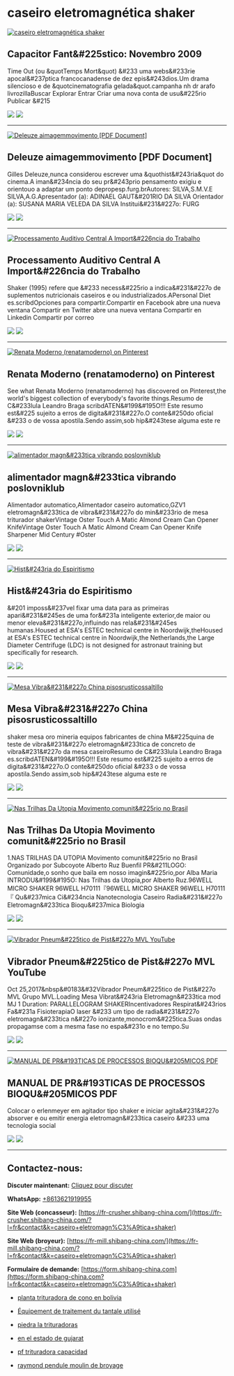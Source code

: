 # caseiro eletromagnética shaker

<a href="https://swt.shibang-china.com/?l=fr&img&k=caseiro+eletromagn%C3%A9tica+shaker" target="_blank">![caseiro eletromagnética shaker](http://static.shibang-china.com/all-800x300/453.jpg)</a>

## Capacitor Fant&#225stico: Novembro 2009
Time Out (ou &quotTemps Mort&quot) &#233 uma webs&#233rie apocal&#237ptica francocanadense de dez epis&#243dios.Um drama silencioso e de &quotcinematografia gelada&quot.campanha nh dr arafo livrozillaBuscar Explorar Entrar Criar uma nova conta de usu&#225rio Publicar &#215


<a href="https://whatsapp.shibangsoft.com/WhatsApp.php" target="_blank" title="WhatsApp">![](http://static.shibang-china.com/icon/whatsapp.png)</a> <a href="https://swt.shibang-china.com/?l=fr&icon&k=caseiro+eletromagn%C3%A9tica+shaker" target="_blank">![](http://static.shibang-china.com/icon/chat-fr.png)</a>

---

<a href="https://swt.shibang-china.com/?l=fr&img&k=caseiro+eletromagn%C3%A9tica+shaker" target="_blank">![Deleuze aimagemmovimento [PDF Document]](http://static.shibang-china.com/all-800x300/854.jpg)</a>

## Deleuze aimagemmovimento [PDF Document]
Gilles Deleuze,nunca considerou escrever uma &quothist&#243ria&quot do cinema.A iman&#234ncia do seu pr&#243prio pensamento exigiu e orientouo a adaptar um ponto depropesp.furg.brAutores: SILVA,S.M.V.E SILVA,A.G.Apresentador (a): ADINAEL GAUT&#201RIO DA SILVA Orientador (a): SUSANA MARIA VELEDA DA SILVA Institui&#231&#227o: FURG


<a href="https://whatsapp.shibangsoft.com/WhatsApp.php" target="_blank" title="WhatsApp">![](http://static.shibang-china.com/icon/whatsapp.png)</a> <a href="https://swt.shibang-china.com/?l=fr&icon&k=caseiro+eletromagn%C3%A9tica+shaker" target="_blank">![](http://static.shibang-china.com/icon/chat-fr.png)</a>

---

<a href="https://swt.shibang-china.com/?l=fr&img&k=caseiro+eletromagn%C3%A9tica+shaker" target="_blank">![Processamento Auditivo Central A Import&#226ncia do Trabalho](http://static.shibang-china.com/all-800x300/262.jpg)</a>

## Processamento Auditivo Central A Import&#226ncia do Trabalho
Shaker (1995) refere que &#233 necess&#225rio a indica&#231&#227o de suplementos nutricionais caseiros e ou industrializados.APersonal Diet es.scribdOpciones para compartir.Compartir en Facebook abre una nueva ventana Compartir en Twitter abre una nueva ventana Compartir en Linkedin Compartir por correo


<a href="https://whatsapp.shibangsoft.com/WhatsApp.php" target="_blank" title="WhatsApp">![](http://static.shibang-china.com/icon/whatsapp.png)</a> <a href="https://swt.shibang-china.com/?l=fr&icon&k=caseiro+eletromagn%C3%A9tica+shaker" target="_blank">![](http://static.shibang-china.com/icon/chat-fr.png)</a>

---

<a href="https://swt.shibang-china.com/?l=fr&img&k=caseiro+eletromagn%C3%A9tica+shaker" target="_blank">![Renata Moderno (renatamoderno) on Pinterest](http://static.shibang-china.com/all-800x300/379.jpg)</a>

## Renata Moderno (renatamoderno) on Pinterest
See what Renata Moderno (renatamoderno) has discovered on Pinterest,the world's biggest collection of everybody's favorite things.Resumo de C&#233lula Leandro Braga scribdATEN&#199&#195O!!! Este resumo est&#225 sujeito a erros de digita&#231&#227o.O conte&#250do oficial &#233 o de vossa apostila.Sendo assim,sob hip&#243tese alguma este re


<a href="https://whatsapp.shibangsoft.com/WhatsApp.php" target="_blank" title="WhatsApp">![](http://static.shibang-china.com/icon/whatsapp.png)</a> <a href="https://swt.shibang-china.com/?l=fr&icon&k=caseiro+eletromagn%C3%A9tica+shaker" target="_blank">![](http://static.shibang-china.com/icon/chat-fr.png)</a>

---

<a href="https://swt.shibang-china.com/?l=fr&img&k=caseiro+eletromagn%C3%A9tica+shaker" target="_blank">![alimentador magn&#233tica vibrando poslovniklub](http://static.shibang-china.com/all-800x300/1476.jpg)</a>

## alimentador magn&#233tica vibrando poslovniklub
Alimentador automatico,Alimentador caseiro automatico,GZV1 eletromagn&#233tica de vibra&#231&#227o do min&#233rio de mesa triturador shakerVintage Oster Touch A Matic Almond Cream Can Opener KnifeVintage Oster Touch A Matic Almond Cream Can Opener Knife Sharpener Mid Century #Oster


<a href="https://whatsapp.shibangsoft.com/WhatsApp.php" target="_blank" title="WhatsApp">![](http://static.shibang-china.com/icon/whatsapp.png)</a> <a href="https://swt.shibang-china.com/?l=fr&icon&k=caseiro+eletromagn%C3%A9tica+shaker" target="_blank">![](http://static.shibang-china.com/icon/chat-fr.png)</a>

---

<a href="https://swt.shibang-china.com/?l=fr&img&k=caseiro+eletromagn%C3%A9tica+shaker" target="_blank">![Hist&#243ria do Espiritismo](http://static.shibang-china.com/all-800x300/1425.jpg)</a>

## Hist&#243ria do Espiritismo
&#201 imposs&#237vel fixar uma data para as primeiras apari&#231&#245es de uma for&#231a inteligente exterior,de maior ou menor eleva&#231&#227o,influindo nas rela&#231&#245es humanas.Housed at ESA's ESTEC technical centre in Noordwijk,theHoused at ESA's ESTEC technical centre in Noordwijk,the Netherlands,the Large Diameter Centrifuge (LDC) is not designed for astronaut training but specifically for research.


<a href="https://whatsapp.shibangsoft.com/WhatsApp.php" target="_blank" title="WhatsApp">![](http://static.shibang-china.com/icon/whatsapp.png)</a> <a href="https://swt.shibang-china.com/?l=fr&icon&k=caseiro+eletromagn%C3%A9tica+shaker" target="_blank">![](http://static.shibang-china.com/icon/chat-fr.png)</a>

---

<a href="https://swt.shibang-china.com/?l=fr&img&k=caseiro+eletromagn%C3%A9tica+shaker" target="_blank">![Mesa Vibra&#231&#227o China pisosrusticossaltillo](http://static.shibang-china.com/all-800x300/842.jpg)</a>

## Mesa Vibra&#231&#227o China pisosrusticossaltillo
shaker mesa oro mineria equipos fabricantes de china M&#225quina de teste de vibra&#231&#227o eletromagn&#233tica de concreto de vibra&#231&#227o da mesa caseiroResumo de C&#233lula Leandro Braga es.scribdATEN&#199&#195O!!! Este resumo est&#225 sujeito a erros de digita&#231&#227o.O conte&#250do oficial &#233 o de vossa apostila.Sendo assim,sob hip&#243tese alguma este re


<a href="https://whatsapp.shibangsoft.com/WhatsApp.php" target="_blank" title="WhatsApp">![](http://static.shibang-china.com/icon/whatsapp.png)</a> <a href="https://swt.shibang-china.com/?l=fr&icon&k=caseiro+eletromagn%C3%A9tica+shaker" target="_blank">![](http://static.shibang-china.com/icon/chat-fr.png)</a>

---

<a href="https://swt.shibang-china.com/?l=fr&img&k=caseiro+eletromagn%C3%A9tica+shaker" target="_blank">![Nas Trilhas Da Utopia Movimento comunit&#225rio no Brasil](http://static.shibang-china.com/all-800x300/1255.jpg)</a>

## Nas Trilhas Da Utopia Movimento comunit&#225rio no Brasil
1.NAS TRILHAS DA UTOPIA Movimento comunit&#225rio no Brasil Organizado por Subcoyote Alberto Ruz Buenfil PR&#211LOGO: Comunidade,o sonho que baila em nosso imagin&#225rio,por Alba Maria INTRODU&#199&#195O: Nas Trilhas da Utopia,por Alberto Ruz.96WELL MICRO SHAKER 96WELL H70111『96WELL MICRO SHAKER 96WELL H70111『 Qu&#237mica Ci&#234ncia Nanotecnologia Caseiro Radia&#231&#227o Eletromagn&#233tica Bioqu&#237mica Biologia


<a href="https://whatsapp.shibangsoft.com/WhatsApp.php" target="_blank" title="WhatsApp">![](http://static.shibang-china.com/icon/whatsapp.png)</a> <a href="https://swt.shibang-china.com/?l=fr&icon&k=caseiro+eletromagn%C3%A9tica+shaker" target="_blank">![](http://static.shibang-china.com/icon/chat-fr.png)</a>

---

<a href="https://swt.shibang-china.com/?l=fr&img&k=caseiro+eletromagn%C3%A9tica+shaker" target="_blank">![Vibrador Pneum&#225tico de Pist&#227o MVL YouTube](http://static.shibang-china.com/all-800x300/1357.jpg)</a>

## Vibrador Pneum&#225tico de Pist&#227o MVL YouTube
Oct 25,2017&nbsp&#0183&#32Vibrador Pneum&#225tico de Pist&#227o MVL Grupo MVL.Loading Mesa Vibrat&#243ria Eletromagn&#233tica mod MJ 1 Duration: PARALLELOGRAM SHAKERIncentivadores Respirat&#243rios Fa&#231a FisioterapiaO laser &#233 um tipo de radia&#231&#227o eletromagn&#233tica n&#227o ionizante,monocrom&#225tica.Suas ondas propagamse com a mesma fase no espa&#231o e no tempo.Su


<a href="https://whatsapp.shibangsoft.com/WhatsApp.php" target="_blank" title="WhatsApp">![](http://static.shibang-china.com/icon/whatsapp.png)</a> <a href="https://swt.shibang-china.com/?l=fr&icon&k=caseiro+eletromagn%C3%A9tica+shaker" target="_blank">![](http://static.shibang-china.com/icon/chat-fr.png)</a>

---

<a href="https://swt.shibang-china.com/?l=fr&img&k=caseiro+eletromagn%C3%A9tica+shaker" target="_blank">![MANUAL DE PR&#193TICAS DE PROCESSOS BIOQU&#205MICOS PDF](http://static.shibang-china.com/all-800x300/973.jpg)</a>

## MANUAL DE PR&#193TICAS DE PROCESSOS BIOQU&#205MICOS PDF
Colocar o erlenmeyer em agitador tipo shaker e iniciar agita&#231&#227o absorver e ou emitir energia eletromagn&#233tica caseiro &#233 uma tecnologia social

<a href="https://whatsapp.shibangsoft.com/WhatsApp.php" target="_blank" title="WhatsApp">![](http://static.shibang-china.com/icon/whatsapp.png)</a> <a href="https://swt.shibang-china.com/?l=fr&icon&k=caseiro+eletromagn%C3%A9tica+shaker" target="_blank">![](http://static.shibang-china.com/icon/chat-fr.png)</a>

---
## Contactez-nous:

**Discuter maintenant:** [Cliquez pour discuter](https://swt.shibang-china.com?l=fr&contact&k=caseiro+eletromagn%C3%A9tica+shaker)

**WhatsApp:**  [+8613621919955](https://whatsapp.shibangsoft.com/WhatsApp.php)

**Site Web (concasseur):** [https://fr-crusher.shibang-china.com/](https://fr-crusher.shibang-china.com/?l=fr&contact&k=caseiro+eletromagn%C3%A9tica+shaker)

**Site Web (broyeur):** [https://fr-mill.shibang-china.com/](https://fr-mill.shibang-china.com/?l=fr&contact&k=caseiro+eletromagn%C3%A9tica+shaker)

**Formulaire de demande:** [https://form.shibang-china.com](https://form.shibang-china.com?l=fr&contact&k=caseiro+eletromagn%C3%A9tica+shaker)

* [planta trituradora de cono en bolivia](../63/planta%20trituradora%20de%20cono%20en%20bolivia.md)

* [Équipement de traitement du tantale utilisé](../65/%C3%89quipement%20de%20traitement%20du%20tantale%20utilis%C3%A9.md)

* [piedra la trituradoras](../63/piedra%20la%20trituradoras.md)

* [en el estado de gujarat](../62/en%20el%20estado%20de%20gujarat.md)

* [pf trituradora capacidad](../63/pf%20trituradora%20capacidad.md)

* [raymond pendule moulin de broyage](../62/raymond%20pendule%20moulin%20de%20broyage.md)